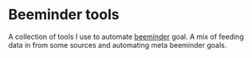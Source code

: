 # Beeminder tools

A collection of tools I use to automate [beeminder](https://www.beeminder.com/) goal. A mix of feeding data in from some sources and automating meta beeminder goals.
